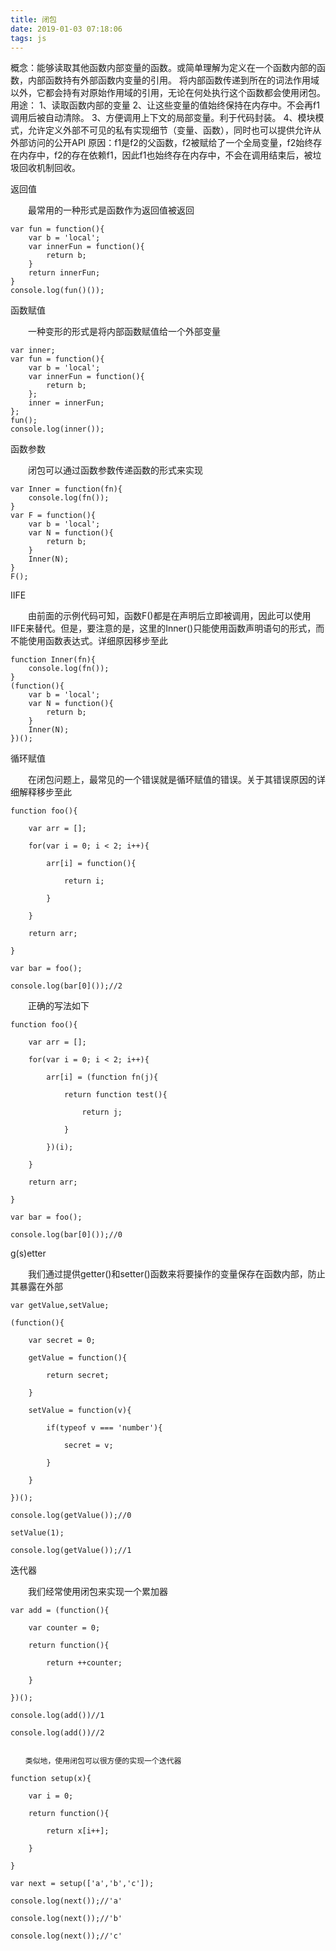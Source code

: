 ```yaml
---
title: 闭包
date: 2019-01-03 07:18:06
tags: js
---
```

概念：能够读取其他函数内部变量的函数。或简单理解为定义在一个函数内部的函数，内部函数持有外部函数内变量的引用。
将内部函数传递到所在的词法作用域以外，它都会持有对原始作用域的引用，无论在何处执行这个函数都会使用闭包。
用途：
    1、读取函数内部的变量
    2、让这些变量的值始终保持在内存中。不会再f1调用后被自动清除。
    3、方便调用上下文的局部变量。利于代码封装。
    4、模块模式，允许定义外部不可见的私有实现细节（变量、函数），同时也可以提供允许从外部访问的公开API
原因：f1是f2的父函数，f2被赋给了一个全局变量，f2始终存在内存中，f2的存在依赖f1，因此f1也始终存在内存中，不会在调用结束后，被垃圾回收机制回收。

<!-- more -->

返回值

　　最常用的一种形式是函数作为返回值被返回

    var fun = function(){
        var b = 'local';
        var innerFun = function(){
            return b;
        }
        return innerFun;
    }
    console.log(fun()());

函数赋值

　　一种变形的形式是将内部函数赋值给一个外部变量

    var inner;
    var fun = function(){
        var b = 'local';
        var innerFun = function(){
            return b;
        };
        inner = innerFun;
    };
    fun();
    console.log(inner());

函数参数

　　闭包可以通过函数参数传递函数的形式来实现

    var Inner = function(fn){
        console.log(fn());
    }
    var F = function(){
        var b = 'local';
        var N = function(){
            return b;
        }
        Inner(N);
    }
    F();

IIFE

　　由前面的示例代码可知，函数F()都是在声明后立即被调用，因此可以使用IIFE来替代。但是，要注意的是，这里的Inner()只能使用函数声明语句的形式，而不能使用函数表达式。详细原因移步至此

    function Inner(fn){
        console.log(fn());
    }
    (function(){
        var b = 'local';
        var N = function(){
            return b;
        }
        Inner(N);
    })();

循环赋值

　　在闭包问题上，最常见的一个错误就是循环赋值的错误。关于其错误原因的详细解释移步至此

    function foo(){
    
        var arr = [];
    
        for(var i = 0; i < 2; i++){
    
            arr[i] = function(){
    
                return i;
    
            }
    
        }
    
        return arr;
    
    }
    
    var bar = foo();
    
    console.log(bar[0]());//2
　　正确的写法如下

    function foo(){
    
        var arr = [];
    
        for(var i = 0; i < 2; i++){
    
            arr[i] = (function fn(j){
    
                return function test(){
    
                    return j;
    
                }
    
            })(i);
    
        }
    
        return arr;
    
    }
    
    var bar = foo();
    
    console.log(bar[0]());//0    
g(s)etter

　　我们通过提供getter()和setter()函数来将要操作的变量保存在函数内部，防止其暴露在外部

    var getValue,setValue;
    
    (function(){
    
        var secret = 0;
    
        getValue = function(){
    
            return secret;
    
        }
    
        setValue = function(v){
    
            if(typeof v === 'number'){
    
                secret = v;
    
            }
    
        }
    
    })();
    
    console.log(getValue());//0
    
    setValue(1);
    
    console.log(getValue());//1
迭代器

　　我们经常使用闭包来实现一个累加器

    var add = (function(){
    
        var counter = 0;
    
        return function(){
    
            return ++counter;
    
        }
    
    })();
    
    console.log(add())//1
    
    console.log(add())//2  
     
    
    　　类似地，使用闭包可以很方便的实现一个迭代器
    
    function setup(x){
    
        var i = 0;
    
        return function(){
    
            return x[i++];
    
        }
    
    }
    
    var next = setup(['a','b','c']);
    
    console.log(next());//'a'
    
    console.log(next());//'b'
    
    console.log(next());//'c'
